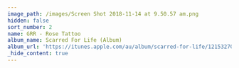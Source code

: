 ```yaml
---
image_path: /images/Screen Shot 2018-11-14 at 9.50.57 am.png
hidden: false
sort_number: 2
name: GRR - Rose Tattoo
album_name: Scarred For Life (Album)
album_url: 'https://itunes.apple.com/au/album/scarred-for-life/1215327047'
_hide_content: true
---
```


